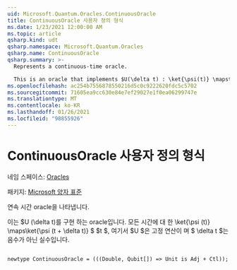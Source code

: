 ```yaml
---
uid: Microsoft.Quantum.Oracles.ContinuousOracle
title: ContinuousOracle 사용자 정의 형식
ms.date: 1/23/2021 12:00:00 AM
ms.topic: article
qsharp.kind: udt
qsharp.namespace: Microsoft.Quantum.Oracles
qsharp.name: ContinuousOracle
qsharp.summary: >-
  Represents a continuous-time oracle.

  This is an oracle that implements $U(\delta t) : \ket{\psi(t)} \mapsto \ket{\psi(t + \delta t)}$ for all times $t$, where $U$ is a fixed operation, and where $\delta t$ is a non-negative real number.
ms.openlocfilehash: ac254b7556878550216d5c0c9222620fdc5c5702
ms.sourcegitcommit: 71605ea9cc630e84e7ef29027e1f0ea06299747e
ms.translationtype: MT
ms.contentlocale: ko-KR
ms.lasthandoff: 01/26/2021
ms.locfileid: "98855926"
---
```

# <a name="continuousoracle-user-defined-type"></a>ContinuousOracle 사용자 정의 형식

네임 스페이스: [Oracles](xref:Microsoft.Quantum.Oracles)

패키지: [Microsoft 양자 표준](https://nuget.org/packages/Microsoft.Quantum.Standard)


연속 시간 oracle을 나타냅니다.

이는 $U (\delta t)를 구현 하는 oracle입니다. 모든 시간에 대 한 \ket{\psi (t)} \maps\ket{\psi (t + \delta t)} $ $t $, 여기서 $U $은 고정 연산이 며 $ \delta t $는 음수가 아닌 실수입니다.

```qsharp

newtype ContinuousOracle = (((Double, Qubit[]) => Unit is Adj + Ctl));
```

